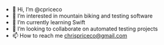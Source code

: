 - 👋 Hi, I’m @cpriceco
- 👀 I’m interested in mountain biking and testing software
- 🌱 I’m currently learning Swift
- 💞️ I’m looking to collaborate on automated testing projects
- 📫 How to reach me chrispriceco@gmail.com

<!---
cpriceco/cpriceco is a ✨ special ✨ repository because its `README.md` (this file) appears on your GitHub profile.
You can click the Preview link to take a look at your changes.
--->
